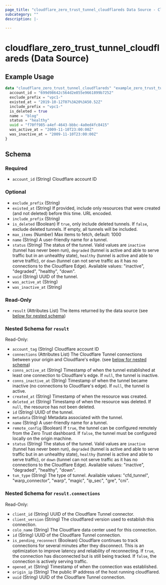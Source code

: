 ```yaml
---
page_title: "cloudflare_zero_trust_tunnel_cloudflareds Data Source - Cloudflare"
subcategory: ""
description: |-
  
---
```


# cloudflare_zero_trust_tunnel_cloudflareds (Data Source)



## Example Usage

```terraform
data "cloudflare_zero_trust_tunnel_cloudflareds" "example_zero_trust_tunnel_cloudflareds" {
  account_id = "699d98642c564d2e855e9661899b7252"
  exclude_prefix = "vpc1-"
  existed_at = "2019-10-12T07%3A20%3A50.52Z"
  include_prefix = "vpc1-"
  is_deleted = true
  name = "blog"
  status = "healthy"
  uuid = "f70ff985-a4ef-4643-bbbc-4a0ed4fc8415"
  was_active_at = "2009-11-10T23:00:00Z"
  was_inactive_at = "2009-11-10T23:00:00Z"
}
```

<!-- schema generated by tfplugindocs -->
## Schema

### Required

- `account_id` (String) Cloudflare account ID

### Optional

- `exclude_prefix` (String)
- `existed_at` (String) If provided, include only resources that were created (and not deleted) before this time. URL encoded.
- `include_prefix` (String)
- `is_deleted` (Boolean) If `true`, only include deleted tunnels. If `false`, exclude deleted tunnels. If empty, all tunnels will be included.
- `max_items` (Number) Max items to fetch, default: 1000
- `name` (String) A user-friendly name for a tunnel.
- `status` (String) The status of the tunnel. Valid values are `inactive` (tunnel has never been run), `degraded` (tunnel is active and able to serve traffic but in an unhealthy state), `healthy` (tunnel is active and able to serve traffic), or `down` (tunnel can not serve traffic as it has no connections to the Cloudflare Edge).
Available values: "inactive", "degraded", "healthy", "down".
- `uuid` (String) UUID of the tunnel.
- `was_active_at` (String)
- `was_inactive_at` (String)

### Read-Only

- `result` (Attributes List) The items returned by the data source (see [below for nested schema](#nestedatt--result))

<a id="nestedatt--result"></a>
### Nested Schema for `result`

Read-Only:

- `account_tag` (String) Cloudflare account ID
- `connections` (Attributes List) The Cloudflare Tunnel connections between your origin and Cloudflare's edge. (see [below for nested schema](#nestedatt--result--connections))
- `conns_active_at` (String) Timestamp of when the tunnel established at least one connection to Cloudflare's edge. If `null`, the tunnel is inactive.
- `conns_inactive_at` (String) Timestamp of when the tunnel became inactive (no connections to Cloudflare's edge). If `null`, the tunnel is active.
- `created_at` (String) Timestamp of when the resource was created.
- `deleted_at` (String) Timestamp of when the resource was deleted. If `null`, the resource has not been deleted.
- `id` (String) UUID of the tunnel.
- `metadata` (String) Metadata associated with the tunnel.
- `name` (String) A user-friendly name for a tunnel.
- `remote_config` (Boolean) If `true`, the tunnel can be configured remotely from the Zero Trust dashboard. If `false`, the tunnel must be configured locally on the origin machine.
- `status` (String) The status of the tunnel. Valid values are `inactive` (tunnel has never been run), `degraded` (tunnel is active and able to serve traffic but in an unhealthy state), `healthy` (tunnel is active and able to serve traffic), or `down` (tunnel can not serve traffic as it has no connections to the Cloudflare Edge).
Available values: "inactive", "degraded", "healthy", "down".
- `tun_type` (String) The type of tunnel.
Available values: "cfd_tunnel", "warp_connector", "warp", "magic", "ip_sec", "gre", "cni".

<a id="nestedatt--result--connections"></a>
### Nested Schema for `result.connections`

Read-Only:

- `client_id` (String) UUID of the Cloudflare Tunnel connector.
- `client_version` (String) The cloudflared version used to establish this connection.
- `colo_name` (String) The Cloudflare data center used for this connection.
- `id` (String) UUID of the Cloudflare Tunnel connection.
- `is_pending_reconnect` (Boolean) Cloudflare continues to track connections for several minutes after they disconnect. This is an optimization to improve latency and reliability of reconnecting.  If `true`, the connection has disconnected but is still being tracked. If `false`, the connection is actively serving traffic.
- `opened_at` (String) Timestamp of when the connection was established.
- `origin_ip` (String) The public IP address of the host running cloudflared.
- `uuid` (String) UUID of the Cloudflare Tunnel connection.


